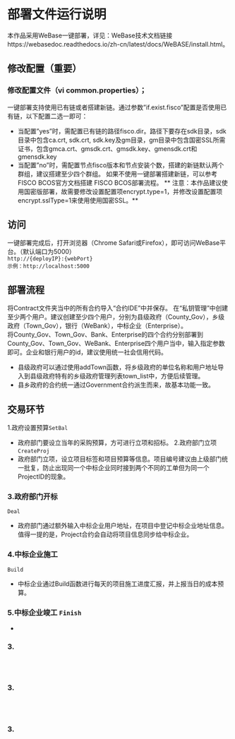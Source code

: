 # 部署文件运行说明
本作品采用WeBase一键部署，详见：WeBase技术文档链接https://webasedoc.readthedocs.io/zh-cn/latest/docs/WeBASE/install.html。
## 修改配置（重要）
### 修改配置文件（vi common.properties）；
一键部署支持使用已有链或者搭建新链。通过参数”if.exist.fisco”配置是否使用已有链，以下配置二选一即可：
- 当配置”yes”时，需配置已有链的路径fisco.dir。路径下要存在sdk目录，sdk目录中包含ca.crt, sdk.crt, sdk.key及gm目录，gm目录中包含国密SSL所需证书，包含gmca.crt、gmsdk.crt、gmsdk.key、gmensdk.crt和gmensdk.key
- 当配置”no”时，需配置节点fisco版本和节点安装个数，搭建的新链默认两个群组，建议搭建至少四个群组。
如果不使用一键部署搭建新链，可以参考FISCO BCOS官方文档搭建 FISCO BCOS部署流程。
** 注意：本作品建议使用国密版部署，故需要修改设置配置项encrypt.type=1，并修改设置配置项encrypt.sslType=1来使用使用国密SSL。**
## 访问
一键部署完成后，打开浏览器（Chrome Safari或Firefox），即可访问WeBase平台。（默认端口为5000）  
``http://{deployIP}:{webPort}``  
``示例：http://localhost:5000``    
## 部署流程
将Contract文件夹当中的所有合约导入“合约IDE”中并保存。
在“私钥管理”中创建至少两个用户。建议创建至少四个用户，分别为县级政府（County_Gov），乡级政府（Town_Gov），银行（WeBank），中标企业（Enterprise）。  
将County_Gov、Town_Gov、Bank、Enterprise的四个合约分别部署到County_Gov、Town_Gov、WeBank、Enterprise四个用户当中，输入指定参数即可。企业和银行用户的id，建议使用统一社会信用代码。  
* 县级政府可以通过使用addTown函数，将乡级政府的单位名称和用户地址导入到县级政府特有的乡级政府管理列表town_list中，方便后续管理。  
* 县乡政府的合约统一通过Government合约派生而来，故基本功能一致。  
## 交易环节
1.政府设置预算``SetBal``  
- 政府部门要设立当年的采购预算，方可进行立项和招标。
2.政府部门立项``CreateProj`` 
- 政府部门立项，设立项目标签和项目预算等信息。项目编号建议由上级部门统一批复，防止出现同一个中标企业同时接到两个不同的工单但为同一个ProjectID的现象。
### 3.政府部门开标
``Deal`` 
- 政府部门通过额外输入中标企业用户地址，在项目中登记中标企业地址信息。值得一提的是，Project合约会自动将项目信息同步给中标企业。 
### 4.中标企业施工
``Build`` 
- 中标企业通过Build函数进行每天的项目施工进度汇报，并上报当日的成本预算。 
### 5.中标企业竣工 ``Finish`` 
-  
### 3.
`` `` 
-  
### 3.
`` `` 
-  
### 3.
`` `` 
-  





